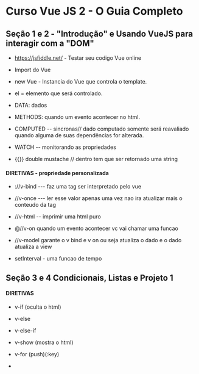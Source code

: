# Curso Vue JS 2 - O Guia Completo
## Seção 1 e 2 - "Introdução" e Usando VueJS para interagir com a "DOM"

* https://jsfiddle.net/ - Testar seu codigo Vue online

*  Import do Vue <script src="https://unpkg.com/vue"></script>

* new Vue - Instancia do Vue que controla o template.

* el = elemento que será controlado.

* DATA: dados

* METHODS: quando um evento acontecer no html.

* COMPUTED -- sincronas// dado computado somente será reavaliado quando alguma de suas dependências for alterada.

* WATCH -- monitorando as propriedades

* {{}} double mustache // dentro tem que ser retornado uma string

#### DIRETIVAS - propriedade personalizada 
* ://v-bind --- faz uma tag ser interpretado pelo vue
* //v-once --- ler esse valor apenas uma vez nao ira atualizar mais o conteudo da tag
* //v-html -- imprimir uma html puro
* @//v-on quando um evento acontecer vc vai chamar uma funcao
* //v-model garante o v bind e v on ou seja atualiza o dado e o dado atualiza a view

* setInterval - uma funcao de tempo

## Seção 3 e 4 Condicionais, Listas e Projeto 1

#### DIRETIVAS

* v-if (oculta o html)

* v-else

* v-else-if

* v-show (mostra o html)

* v-for (push)(:key)


* <Template> Tag invisivel

* CSS: display: flex; flex-direction: column;

## Seção 5: entendendo a Instancia Vue

#### Observações:

* No vue se pode controlar mais de uma instancia ao mesmo tempo porem não se pode chamar um objeto de outra instancia na outra.

* No vue voce pode mudar externamente uma instancia do Vue.

* Propriedades reativas são criadas no momento que vc passa o objeto de configuraçao para o vue. 

* Função proxy enchaminha para o local certo para ler ou modificar.

* $el: resoluçao do seletor que vc passou dentro da propriedade el.Ou seja, toda estrutura html passada no seu template

* $data: todos os dados passados na construcao da sua instancia. No data ja e criado os getters e setters de cada dado passado.

* $refs

* Template dentro da instancia Vue.

## Seção 6:Fluxo de Desenvolvimento "Real" Usando Vue CLI

* E preciso do NODE e NPM.

* Servidor Web para Desenvolvimento.

* Baixar o vue cliente: npm install -g @vue/cli

* Criar o projeto: vue create NomeDoProjeto

* Executar: npm run serve

#### Diretorios:
* Package.json dependencia e configuraçoes.
* Node Modules e uma pasta de dependencias. Para baixar la e so executar o comando npm install.
* Public contem a single page onde o processo de builds ira injetar dentro deste html.
* Src contem a main.js onde a instancia vue e criada.
* App.vue e um componente.(Scaffold)

* Como Gerar o arquivo de Build: npm run build

* Adicionando plugins: vue-cli-plugin // vue add E o nome do plugin
* Electron plugin para desktop.
* Vuetify material design

## Seção 7: Introdução aos Componentes

* Vue é um arvore de componentes, ou seja, fortemente baseada em components.

* Replicar uma mesma parte da aplicação e um componente.

* Um componente retorna apenas um unico elemento.

* O componente pode ser duplicado e cada componente tera seu proprio estado.

* A chamda do componente e case insensitive.

* O componente pode ser de registro global (Vue.component) ou não sendo criado uma const e chamando essa const na instancia vue (components).

* Para garantir que o css se aplique apenas no componente e utilizado scoped na tag style.(Se aplica ao Pai e ao Filho Direto)

* Organização de pastas: Components 	> template
					> widgets
					> user

## Seção 8: Comunicação Entre Componentes

* A comunicação direta entre o componente Pai e Filho e feito atraves da Props.

* Props: as propriedades que são suportadas por esse componente.

* No componente filho voce coloca quais propriedades voce espera receber e no componente pai voce essa propriedade.

* Para passar uma propriedade vc manda ela pela tag html do componente pai onde e referenciado o componente filho.

* Definir o tipo da propriedade sempre com letra maiuscula (String).

* Na Props pode ser colocar os seguintes propriedades: Type, Required, Default.

* A comunicação direta do Filho para o Pai é feito atraves de eventos ($emit).

* E a comunicaçao indireta do Filho para Pai é feito atraves de uma função passado do pai para o filho (Callback).

* A comunicação entre componentes Irmãos é feita atraves do componente Pai ou atraves de barramento.

## Seção 9: Uso Avançado de Components

* Backgrounds: https://uigradients.com/#Kashmir

* Ao inves de passar informação via props passar o dado por dentro do corpo do componente.Utiliza-se a tag slot.

* A estilização do slot e aplicada aos 2 componentes, podendo gerar conflito, se isso ocorrer usar o !important.

* Slot pode ter um nome definido.

* Pode ser passado mais de uma informação para slot padrao e para o nomeado.

* Os componentes podem ser renderizados dinamicamentes.

* Para manter o componente dinamico vivo deve se usar a tag keep-alive. Ele ativa e desativa o componente inves de mata-lo.

## Seção 10: Projeto #02 - Tarefas (TODO)

* Um projeto onde voce adiciona suas tarefas, marcando elas como feita ou nào.
* Não são aceitas tarefas com o mesmo nome, e as tarefas são salvas em memoria.
* Ainda tem uma barra de progresso aonde mostra a % das conclusões das tarefas.

* Para guardar uma string em memoria e so chamar a função localStorage.Porem você tem que ler a localStorage toda vez que criar o componente.

## Seção 11: Manipulando Entrada de Usuário com Formulários

* Ao criar um objeto você não precisa ter o atributo declarado.

* Lazy: Atualiza quando voce sair do campo em que está digitando.

* Trim: Tira os espaços em branco.

* Number: Se dentro da String tiver um valor numerico ele converte para Float.

* Tag "pre" preserva os espaços em branco, tanto como o Style pre.

* Checkbox usa se um array, porque e multipla seleção.

* Radio é seleção unica.

## Seção 12: Usando e Criando Diretivas

* v-text: Pega o texto e coloca dentro da tag.
* v-html: Pega uma tag e coloque dentro de outra tag.

* Para criar uma diretiva globalmente na main onde você passa o Vue.directive("Nome",{})

* Criar uma diretiva localmente você usa directives na parte dos scripts.

### Gatilhos(Hooks)
* bind(el, binding, vnode) : Quando a diretiva é interligada com elemento.
* inserted(el, binding, vnode) : Elemento inserido no nó pai
* update (el, binding, vnodem oldVNode) : Quando o componente é atualizado (antes filhos)
* componentUpdated (el, binding, vnodem oldVNode) : Quando o componente é atualizado (depois filhos)
* unbind (el, binding, vnode) : Quando a diretiva é desvinculada do elemento

* Acessar o valor da diretiva = binding.value
* Acessar o argumento = binding.agr
* Acessar os modificadores = binding.modifiers

## Seção 13: Melhorando sua App com Filtros e Mixins

* Filtros são transformações feitas em cima dos valores.

* Para declarar um filtro localmente se usa a chamada Filters. Onde uma função recebe um valor, transforma ele e o retorna.

* Para declarar uma filtro globalmente você coloca Vue.filter na main.js.

* Exemplo de Filtro e colocar a mascara em um CPF.

* No caso do CPF sempre bom colocar ele como String pois em caso numerico ele pode perder sua propriedade caso começe com 000.

* Observação quando se tem uma cadeia de filtros o resultado do filtro anterior e passado para os demais sucessivamente.

* Mixins são formas de Re-Uso baseado em composição.

* Faz a chamada dos mixins colocando um array onde e passado todos os mixins que serão usados.

* O componente tem prioridade em relação ao mixin.

## Seção 14: Adicionando Animações e Transições

* Transition tem como objetivo envolver o elemento o qual você quer fazer uma transição ou uma animação.
* Os elementos não sao envolvidos por uma tag.

* Adicionou o plugin de BootStrap
* Os componente do BootStrap começam com b-(alguma coisa)

### Transições com Classes CSS
* 3 Classes CSS para Colocar o elemento na tela
{Estado Inicial (.nome-enter); Processo de Transição(.nome-enter-active); Destino da Transição (.nome-enter-to)}
3 Classes CSS para Tirar o elemento na tela
{Estado Inicial (.nome-leave); Processo de Transição(.no me-leave-active); Destino da Transição (.nome-leave-to)}
O nome da transition vai impactar na nomenclatura de classe.

* Ele usa opacity para demonstrar um exemplo de transição.

* @keyframes ponto de inicio e fim qualquer trasição.Ele usa os @keyframes para fazer um slide de cima para baixo.

* Propriedade type serve para controlar o tempo da animação ou transição.

* Appear faz a transição no carregamento da aplicação.

* Biblioteca animated.css. Ele usa essa animação dentro da transition nas classes enter-active-class/leave-active-class.

* Control + / comenta o codigo selecionado.

* Para alternar entre animações precisa-se do key com valor unico.

* Mode=out-in o primeiro elemento vai sair para depois o outro entrar.in out primeiro entra depois o outro sai.

### Transições com Classes JavaScript (Hooks)
* 4 Metodos de Entrada
{Antes de Entrar (before-enter); Entrar (enter); Depois de Entrar (.after-enter); Quando Entrar for Cancelada (enter-cancelled)}
4 Metodos de Saida
{Antes de Sair (before-leave); Sair (leave); Depois de Sair (.after-leave); Quando Sair for Cancelada (leave-cancelled)}

* No metodo Enter e no Leave precisa ser chamado o metodo done pois com ele voce fala para o vue que conclui a animação.

* :css= false para o transition não usar o css para animação.

* Transition-Group para fazer uma animação em grupo de elementos.Os elemento são envolvidos por uma tag.

* Projeto Quiz que usa animação Flip.





